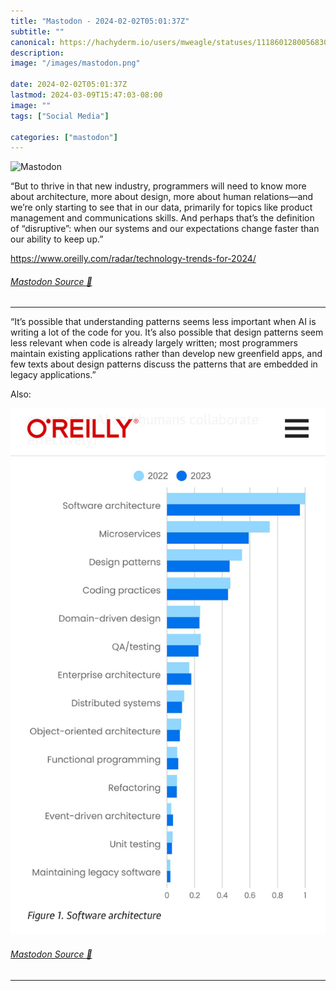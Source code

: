 ```yaml
---
title: "Mastodon - 2024-02-02T05:01:37Z"
subtitle: ""
canonical: https://hachyderm.io/users/mweagle/statuses/111860128005683093
description:
image: "/images/mastodon.png"

date: 2024-02-02T05:01:37Z
lastmod: 2024-03-09T15:47:03-08:00
image: ""
tags: ["Social Media"]

categories: ["mastodon"]
---
```

![Mastodon](/images/mastodon.png)

<p>“But to thrive in that new industry, programmers will need to know more about architecture, more about design, more about human relations—and we’re only starting to see that in our data, primarily for topics like product management and communications skills. And perhaps that’s the definition of “disruptive”: when our systems and our expectations change faster than our ability to keep up.”</p><p><a href="https://www.oreilly.com/radar/technology-trends-for-2024/" target="_blank" rel="nofollow noopener noreferrer" translate="no"><span class="invisible">https://www.</span><span class="ellipsis">oreilly.com/radar/technology-t</span><span class="invisible">rends-for-2024/</span></a></p>


###### [Mastodon Source 🐘](https://hachyderm.io/@mweagle/111860128005683093)

___

<p>“It’s possible that understanding patterns seems less important when AI is writing a lot of the code for you. It’s also possible that design patterns seem less relevant when code is already largely written; most programmers maintain existing applications rather than develop new greenfield apps, and few texts about design patterns discuss the patterns that are embedded in legacy applications.”</p><p>Also:</p>

![](9d0655b02d13c376.jpeg)

###### [Mastodon Source 🐘](https://hachyderm.io/@mweagle/111860148917183638)

___

